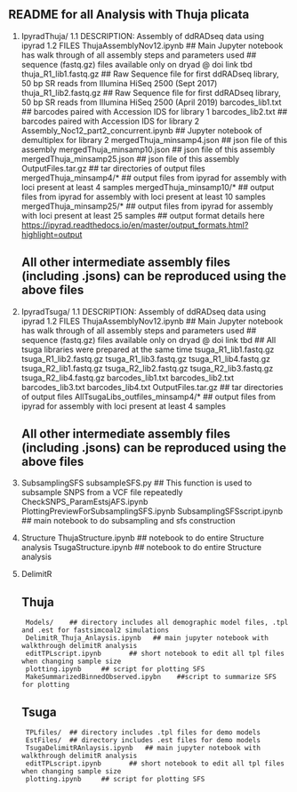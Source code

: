 ## README for all Analysis with Thuja plicata

1. IpyradThuja/
	1.1 DESCRIPTION: Assembly of ddRADseq data using ipyrad
	1.2 FILES
		ThujaAssemblyNov12.ipynb  ## Main Jupyter notebook has walk through of all assembly steps and parameters used
		## sequence (fastq.gz) files available only on dryad @ doi link tbd
		thuja_R1_lib1.fastq.gz	  ## Raw Sequence file for first ddRADseq library, 50 bp SR reads from Illumina HiSeq 2500 (Sept 2017)
		thuja_R1_lib2.fastq.gz    ## Raw Sequence file for first ddRADseq library, 50 bp SR reads from Illumina HiSeq 2500 (April 2019)
		barcodes_lib1.txt         ## barcodes paired with Accession IDS for library 1
		barcodes_lib2.txt         ## barcodes paired with Accession IDS for library 2
		Assembly_Noc12_part2_concurrent.ipynb  ## Jupyter notebook of demultiplex for library 2
		mergedThuja_minsamp4.json ## json file of this assembly
		mergedThuja_minsamp10.json ## json file of this assembly
		mergedThuja_minsamp25.json ## json file of this assembly
		OutputFiles.tar.gz        ## tar directories of output files
			mergedThuja_minsamp4/*    ## output files from ipyrad for assembly with loci present at least 4 samples
			mergedThuja_minsamp10/*    ## output files from ipyrad for assembly with loci present at least 10 samples
			mergedThuja_minsamp25/*    ## output files from ipyrad for assembly with loci present at least 25 samples
			## output format details here https://ipyrad.readthedocs.io/en/master/output_formats.html?highlight=output 	
	## All other intermediate assembly files (including .jsons) can be reproduced using the above files 

2. IpyradTsuga/
	1.1 DESCRIPTION: Assembly of ddRADseq data using ipyrad
	1.2 FILES
		ThujaAssemblyNov12.ipynb  ## Main Jupyter notebook has walk through of all assembly steps and parameters used
		## sequence (fastq.gz) files available only on dryad @ doi link tbd
		## All tsuga libraries were prepared at the same time
		tsuga_R1_lib1.fastq.gz  
		tsuga_R1_lib2.fastq.gz
		tsuga_R1_lib3.fastq.gz
		tsuga_R1_lib4.fastq.gz
		tsuga_R2_lib1.fastq.gz
		tsuga_R2_lib2.fastq.gz
		tsuga_R2_lib3.fastq.gz
		tsuga_R2_lib4.fastq.gz
		barcodes_lib1.txt 
		barcodes_lib2.txt 
		barcodes_lib3.txt 
		barcodes_lib4.txt 
		OutputFiles.tar.gz        ## tar directories of output files
			AllTsugaLibs_outfiles_minsamp4/*    ## output files from ipyrad for assembly with loci present at least 4 samples
	## All other intermediate assembly files (including .jsons) can be reproduced using the above files 

3. SubsamplingSFS
	subsampleSFS.py  ## This function is used to subsample SNPS from a VCF file repeatedly
	CheckSNPS_ParamEstsjAFS.ipynb
	PlottingPreviewForSubsamplingSFS.ipynb
	SubsamplingSFSscript.ipynb    ## main notebook to do subsampling and sfs construction

4. Structure
	ThujaStructure.ipynb   ## notebook to do entire Structure analysis
	TsugaStructure.ipynb   ## notebook to do entire Structure analysis

5. DelimitR
	## Thuja
		Models/    ## directory includes all demographic model files, .tpl and .est for fastsimcoal2 simulations
		DelimitR_Thuja_Anlaysis.ipynb   ## main jupyter notebook with walkthrough delimitR analysis
		editTPLscript.ipynb       ## short notebook to edit all tpl files when changing sample size
		plotting.ipynb     ## script for plotting SFS
		MakeSummarizedBinnedObserved.ipybn    ##script to summarize SFS for plotting
		
	## Tsuga
		TPLfiles/  ## directory includes .tpl files for demo models
		EstFiles/  ## directory includes .est files for demo models
		TsugaDelimitRAnlaysis.ipynb   ## main jupyter notebook with walkthrough delimitR analysis
		editTPLscript.ipynb       ## short notebook to edit all tpl files when changing sample size
		plotting.ipynb     ## script for plotting SFS

		
		
		
		
		